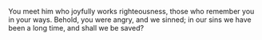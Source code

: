 You meet him who joyfully works righteousness, those who remember you in your ways. Behold, you were angry, and we sinned; in our sins we have been a long time, and shall we be saved?
